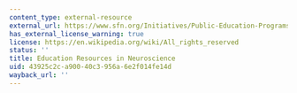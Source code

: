 ```yaml
---
content_type: external-resource
external_url: https://www.sfn.org/Initiatives/Public-Education-Programs
has_external_license_warning: true
license: https://en.wikipedia.org/wiki/All_rights_reserved
status: ''
title: Education Resources in Neuroscience
uid: 43925c2c-a900-40c3-956a-6e2f014fe14d
wayback_url: ''
---
```


